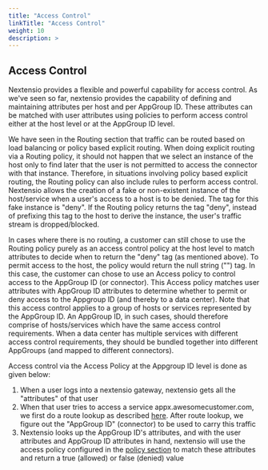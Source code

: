 ```yaml
---
title: "Access Control"
linkTitle: "Access Control"
weight: 10
description: >
---
```


## Access Control

Nextensio provides a flexible and powerful capability for access control. As we've seen
so far, nextensio provides the capability of defining and maintaining attributes per host
and per AppGroup ID. These attributes can be matched with user attributes using policies to
perform access control either at the host level or at the AppGroup ID level.

We have seen in the Routing section that traffic can be routed based on load balancing or
policy based explicit routing. When doing explicit routing via a Routing policy, it should
not happen that we select an instance of the host only to find later that the user is not
permitted to access the connector with that instance. Therefore, in situations involving policy
based explicit routing, the Routing policy can also include rules to perform access control.
Nextensio allows the creation of a fake or non-existent instance of the host/service when a
user's access to a host is to be denied. The tag for this fake instance is "deny". If the
Routing policy returns the tag "deny", instead of prefixing this tag to the host to derive the
instance, the user's traffic stream is dropped/blocked.

In cases where there is no routing, a customer can still chose to use the Routing policy
purely as an access control policy at the host level to match attributes to decide when to
return the "deny" tag (as mentioned above).
To permit access to the host, the policy would return the null string ("") tag.
In this case, the customer can chose to use an Access policy to control access to the AppGroup ID
(or connector). This Access policy matches user attributes with AppGroup ID attributes to
determine whether to permit or deny access to the Appgroup ID (and thereby to a data center).
Note that this access control applies to a group of hosts or services represented by the
AppGroup ID. An AppGroup ID, in such cases, should therefore comprise of hosts/services which have
the same access control requirements. When a data center has multiple services with different
access control requirements, they should be bundled together into different AppGroups (and  mapped
to different connectors).

Access control via the Access Policy at the Appgroup ID level is done as given below:

1. When a user logs into a nextensio gateway, nextensio gets all the "attributes" of that user
2. When that user tries to access a service appx.awesomecustomer.com, we first do a route lookup
as described [here](/architecture/routing.html). After route lookup, we figure out the "AppGroup ID"
(connector) to be used to carry this traffic
3. Nextensio looks up the AppGroup ID's attributes, and with the user attributes and AppGroup ID attributes
in hand, nextensio will use the access policy configured in the 
[policy section](/configurations/policies.html) to match these attributes and return a true (allowed)
or false (denied) value


